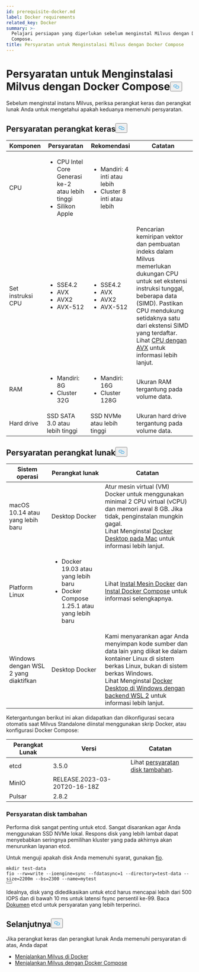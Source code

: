 ```yaml
---
id: prerequisite-docker.md
label: Docker requirements
related_key: Docker
summary: >-
  Pelajari persiapan yang diperlukan sebelum menginstal Milvus dengan Docker
  Compose.
title: Persyaratan untuk Menginstalasi Milvus dengan Docker Compose
---
```


<h1 id="Requirements-for-Installing-Milvus-with-Docker-Compose" class="common-anchor-header">Persyaratan untuk Menginstalasi Milvus dengan Docker Compose<button data-href="#Requirements-for-Installing-Milvus-with-Docker-Compose" class="anchor-icon" translate="no">
      <svg translate="no"
        aria-hidden="true"
        focusable="false"
        height="20"
        version="1.1"
        viewBox="0 0 16 16"
        width="16"
      >
        <path
          fill="#0092E4"
          fill-rule="evenodd"
          d="M4 9h1v1H4c-1.5 0-3-1.69-3-3.5S2.55 3 4 3h4c1.45 0 3 1.69 3 3.5 0 1.41-.91 2.72-2 3.25V8.59c.58-.45 1-1.27 1-2.09C10 5.22 8.98 4 8 4H4c-.98 0-2 1.22-2 2.5S3 9 4 9zm9-3h-1v1h1c1 0 2 1.22 2 2.5S13.98 12 13 12H9c-.98 0-2-1.22-2-2.5 0-.83.42-1.64 1-2.09V6.25c-1.09.53-2 1.84-2 3.25C6 11.31 7.55 13 9 13h4c1.45 0 3-1.69 3-3.5S14.5 6 13 6z"
        ></path>
      </svg>
    </button></h1><p>Sebelum menginstal instans Milvus, periksa perangkat keras dan perangkat lunak Anda untuk mengetahui apakah keduanya memenuhi persyaratan.</p>
<h2 id="Hardware-requirements" class="common-anchor-header">Persyaratan perangkat keras<button data-href="#Hardware-requirements" class="anchor-icon" translate="no">
      <svg translate="no"
        aria-hidden="true"
        focusable="false"
        height="20"
        version="1.1"
        viewBox="0 0 16 16"
        width="16"
      >
        <path
          fill="#0092E4"
          fill-rule="evenodd"
          d="M4 9h1v1H4c-1.5 0-3-1.69-3-3.5S2.55 3 4 3h4c1.45 0 3 1.69 3 3.5 0 1.41-.91 2.72-2 3.25V8.59c.58-.45 1-1.27 1-2.09C10 5.22 8.98 4 8 4H4c-.98 0-2 1.22-2 2.5S3 9 4 9zm9-3h-1v1h1c1 0 2 1.22 2 2.5S13.98 12 13 12H9c-.98 0-2-1.22-2-2.5 0-.83.42-1.64 1-2.09V6.25c-1.09.53-2 1.84-2 3.25C6 11.31 7.55 13 9 13h4c1.45 0 3-1.69 3-3.5S14.5 6 13 6z"
        ></path>
      </svg>
    </button></h2><table>
<thead>
<tr><th>Komponen</th><th>Persyaratan</th><th>Rekomendasi</th><th>Catatan</th></tr>
</thead>
<tbody>
<tr><td>CPU</td><td><ul><li>CPU Intel Core Generasi ke-2 atau lebih tinggi</li><li>Silikon Apple</li></ul></td><td><ul><li>Mandiri: 4 inti atau lebih</li><li>Cluster 8 inti atau lebih</li></ul></td><td></td></tr>
<tr><td>Set instruksi CPU</td><td><ul><li>SSE4.2</li><li>AVX</li><li>AVX2</li><li>AVX-512</li></ul></td><td><ul><li>SSE4.2</li><li>AVX</li><li>AVX2</li><li>AVX-512</li></ul></td><td>Pencarian kemiripan vektor dan pembuatan indeks dalam Milvus memerlukan dukungan CPU untuk set ekstensi instruksi tunggal, beberapa data (SIMD). Pastikan CPU mendukung setidaknya satu dari ekstensi SIMD yang terdaftar. Lihat <a href="https://en.wikipedia.org/wiki/Advanced_Vector_Extensions#CPUs_with_AVX">CPU dengan AVX</a> untuk informasi lebih lanjut.</td></tr>
<tr><td>RAM</td><td><ul><li>Mandiri: 8G</li><li>Cluster 32G</li></ul></td><td><ul><li>Mandiri: 16G</li><li>Cluster 128G</li></ul></td><td>Ukuran RAM tergantung pada volume data.</td></tr>
<tr><td>Hard drive</td><td>SSD SATA 3.0 atau lebih tinggi</td><td>SSD NVMe atau lebih tinggi</td><td>Ukuran hard drive tergantung pada volume data.</td></tr>
</tbody>
</table>
<h2 id="Software-requirements" class="common-anchor-header">Persyaratan perangkat lunak<button data-href="#Software-requirements" class="anchor-icon" translate="no">
      <svg translate="no"
        aria-hidden="true"
        focusable="false"
        height="20"
        version="1.1"
        viewBox="0 0 16 16"
        width="16"
      >
        <path
          fill="#0092E4"
          fill-rule="evenodd"
          d="M4 9h1v1H4c-1.5 0-3-1.69-3-3.5S2.55 3 4 3h4c1.45 0 3 1.69 3 3.5 0 1.41-.91 2.72-2 3.25V8.59c.58-.45 1-1.27 1-2.09C10 5.22 8.98 4 8 4H4c-.98 0-2 1.22-2 2.5S3 9 4 9zm9-3h-1v1h1c1 0 2 1.22 2 2.5S13.98 12 13 12H9c-.98 0-2-1.22-2-2.5 0-.83.42-1.64 1-2.09V6.25c-1.09.53-2 1.84-2 3.25C6 11.31 7.55 13 9 13h4c1.45 0 3-1.69 3-3.5S14.5 6 13 6z"
        ></path>
      </svg>
    </button></h2><table>
<thead>
<tr><th>Sistem operasi</th><th>Perangkat lunak</th><th>Catatan</th></tr>
</thead>
<tbody>
<tr><td>macOS 10.14 atau yang lebih baru</td><td>Desktop Docker</td><td>Atur mesin virtual (VM) Docker untuk menggunakan minimal 2 CPU virtual (vCPU) dan memori awal 8 GB. Jika tidak, penginstalan mungkin gagal. <br/>Lihat Menginstal <a href="https://docs.docker.com/desktop/mac/install/">Docker Desktop pada Mac</a> untuk informasi lebih lanjut.</td></tr>
<tr><td>Platform Linux</td><td><ul><li>Docker 19.03 atau yang lebih baru</li><li>Docker Compose 1.25.1 atau yang lebih baru</li></ul></td><td>Lihat <a href="https://docs.docker.com/engine/install/">Instal Mesin Docker</a> dan <a href="https://docs.docker.com/compose/install/">Instal Docker Compose</a> untuk informasi selengkapnya.</td></tr>
<tr><td>Windows dengan WSL 2 yang diaktifkan</td><td>Desktop Docker</td><td>Kami menyarankan agar Anda menyimpan kode sumber dan data lain yang diikat ke dalam kontainer Linux di sistem berkas Linux, bukan di sistem berkas Windows.<br/>Lihat Menginstal <a href="https://docs.docker.com/desktop/windows/install/#wsl-2-backend">Docker Desktop di Windows dengan backend WSL 2</a> untuk informasi lebih lanjut.</td></tr>
</tbody>
</table>
<p>Ketergantungan berikut ini akan didapatkan dan dikonfigurasi secara otomatis saat Milvus Standalone diinstal menggunakan skrip Docker, atau konfigurasi Docker Compose:</p>
<table>
<thead>
<tr><th>Perangkat Lunak</th><th>Versi</th><th>Catatan</th></tr>
</thead>
<tbody>
<tr><td>etcd</td><td>3.5.0</td><td>Lihat <a href="#Additional-disk-requirements">persyaratan disk tambahan</a>.</td></tr>
<tr><td>MinIO</td><td>RELEASE.2023-03-20T20-16-18Z</td><td></td></tr>
<tr><td>Pulsar</td><td>2.8.2</td><td></td></tr>
</tbody>
</table>
<h3 id="Additional-disk-requirements" class="common-anchor-header">Persyaratan disk tambahan</h3><p>Performa disk sangat penting untuk etcd. Sangat disarankan agar Anda menggunakan SSD NVMe lokal. Respons disk yang lebih lambat dapat menyebabkan seringnya pemilihan kluster yang pada akhirnya akan menurunkan layanan etcd.</p>
<p>Untuk menguji apakah disk Anda memenuhi syarat, gunakan <a href="https://github.com/axboe/fio">fio</a>.</p>
<pre><code translate="no" class="language-bash"><span class="hljs-built_in">mkdir</span> test-data
fio --rw=write --ioengine=<span class="hljs-built_in">sync</span> --fdatasync=1 --directory=test-data --size=2200m --bs=2300 --name=mytest
<button class="copy-code-btn"></button></code></pre>
<p>Idealnya, disk yang didedikasikan untuk etcd harus mencapai lebih dari 500 IOPS dan di bawah 10 ms untuk latensi fsync persentil ke-99. Baca <a href="https://etcd.io/docs/v3.5/op-guide/hardware/#disks">Dokumen</a> etcd untuk persyaratan yang lebih terperinci.</p>
<h2 id="Whats-next" class="common-anchor-header">Selanjutnya<button data-href="#Whats-next" class="anchor-icon" translate="no">
      <svg translate="no"
        aria-hidden="true"
        focusable="false"
        height="20"
        version="1.1"
        viewBox="0 0 16 16"
        width="16"
      >
        <path
          fill="#0092E4"
          fill-rule="evenodd"
          d="M4 9h1v1H4c-1.5 0-3-1.69-3-3.5S2.55 3 4 3h4c1.45 0 3 1.69 3 3.5 0 1.41-.91 2.72-2 3.25V8.59c.58-.45 1-1.27 1-2.09C10 5.22 8.98 4 8 4H4c-.98 0-2 1.22-2 2.5S3 9 4 9zm9-3h-1v1h1c1 0 2 1.22 2 2.5S13.98 12 13 12H9c-.98 0-2-1.22-2-2.5 0-.83.42-1.64 1-2.09V6.25c-1.09.53-2 1.84-2 3.25C6 11.31 7.55 13 9 13h4c1.45 0 3-1.69 3-3.5S14.5 6 13 6z"
        ></path>
      </svg>
    </button></h2><p>Jika perangkat keras dan perangkat lunak Anda memenuhi persyaratan di atas, Anda dapat</p>
<ul>
<li><a href="/docs/id/v2.5.x/install_standalone-docker.md">Menjalankan Milvus di Docker</a></li>
<li><a href="/docs/id/v2.5.x/install_standalone-docker-compose.md">Menjalankan Milvus dengan Docker Compose</a></li>
</ul>
